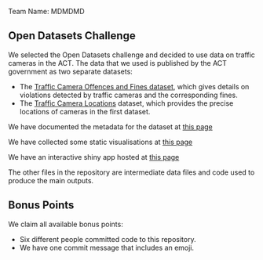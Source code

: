 Team Name: MDMDMD

## Open Datasets Challenge

We selected the Open Datasets challenge and decided to use data on traffic cameras in the ACT. The data that we used is published by the ACT government as two separate datasets:

* The [Traffic Camera Offences and Fines dataset](https://data.gov.au/dataset/ds-act-https%3A%2F%2Fwww.data.act.gov.au%2Fapi%2Fviews%2F2sx9-4wg7/details?q=), which gives details on violations detected by traffic cameras and the corresponding fines.
* The [Traffic Camera Locations](https://www.google.com/search?channel=fs&client=ubuntu&q=traffic+camera+locations) dataset, which provides the precise locations of cameras in the first dataset.


We have documented the metadata for the dataset at [this page](https://github.com/nerskin/collaboration_week_dream_team/blob/main/Traffic_Camera_Offences_Metadata.md)

We have collected some static visualisations at [this page](placeholder)

We have an interactive shiny app hosted at [this page](https://swanepoelmarcel.shinyapps.io/Traffic_Cam_Shiny/)

The other files in the repository are intermediate data files and code used to produce the main outputs.

## Bonus Points

We claim all available bonus points:

* Six different people committed code to this repository.
* We have one commit message that includes an emoji.
